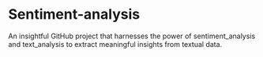 # Sentiment-analysis
An insightful GitHub project that harnesses the power of sentiment_analysis and text_analysis to extract meaningful insights from textual data.

